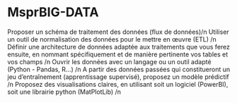 # MsprBIG-DATA
Proposer un schéma de traitement des données (flux de données)/n
 Utiliser un outil de normalisation des données pour le mettre en œuvre (ETL) /n
 Définir une architecture de données adaptée aux traitements que vous ferez ensuite, en nommant spécifiquement et de manière pertinente vos      tables et vos champs /n
 Ouvrir les données avec un langage ou un outil adapté (Python - Pandas, R...) /n
 A partir des données passées qui constitueront un jeu d’entraînement (apprentissage supervisé), proposez un modèle prédictif /n
 Proposez des visualisations claires, en utilisant soit un logiciel (PowerBI), soit une librairie python (MatPlotLib) /n

